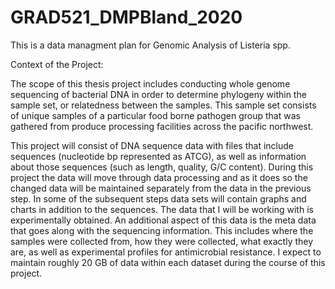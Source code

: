# GRAD521_DMPBland_2020
This is a data managment plan for Genomic Analysis of Listeria spp.

Context of the Project:

The scope of this thesis project includes conducting whole genome sequencing of bacterial DNA in order to determine phylogeny within the sample set, or relatedness between the samples. This sample set consists of unique samples of a particular food borne pathogen group that was gathered from produce processing facilities across the pacific northwest. 

This project will consist of DNA sequence data with files that include sequences (nucleotide bp represented as ATCG), as well as information about those sequences (such as length, quality, G/C content). During this project the data will move through data processing and as it does so the changed data will be maintained separately from the data in the previous step. In some of the subsequent steps data sets will contain graphs and charts in addition to the sequences. The data that I will be working with is experimentally obtained. An additional aspect of this data is the meta data that goes along with the sequencing information. This includes where the samples were collected from, how they were collected, what exactly they are, as well as experimental profiles for antimicrobial resistance. I expect to maintain roughly 20 GB of data within each dataset during the course of this project. 

